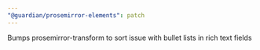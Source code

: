 ```yaml
---
"@guardian/prosemirror-elements": patch
---
```


Bumps prosemirror-transform to sort issue with bullet lists in rich text fields
